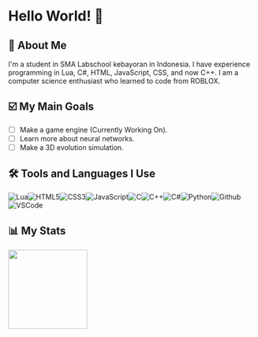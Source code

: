 # Hello World! 👋
## 🚀 About Me
I'm a student in SMA Labschool kebayoran in Indonesia. I have experience programming in Lua, C#, HTML, JavaScript, CSS, and now C++. I am a computer science enthusiast who learned to code from ROBLOX.

## ☑️ My Main Goals
- [ ] Make a game engine (Currently Working On).
- [ ] Learn more about neural networks.
- [ ] Make a 3D evolution simulation.

## 🛠 Tools and Languages I Use
![Lua](https://img.icons8.com/color/30/lua-language.png)![HTML5](https://img.icons8.com/color/30/html-5.png)![CSS3](https://img.icons8.com/color/30/css3.png)![JavaScript](https://img.icons8.com/color/30/javascript.png)![C](https://img.icons8.com/color/30/c-programming.png)![C++](https://img.icons8.com/color/30/c-plus-plus-logo.png)![C#](https://img.icons8.com/color/30/c-sharp-logo.png)![Python](https://img.icons8.com/color/30/python.png)![Github](https://img.icons8.com/color-glass/30/github.png)![VSCode](https://img.icons8.com/color/30/visual-studio-code-2019.png)

## 📊 My Stats
<p align="left">
  <a href="https://github.com/r4wlyx#" style="display: flex;">
    <img height="160em" src="https://github-readme-stats.vercel.app/api/top-langs/?username=R4WLYX&layout=compact&langs_count=8&theme=github_dark">
  </a>
</p>
